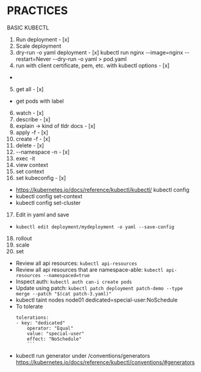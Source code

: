 # PRACTICES
BASIC KUBECTL
1. Run deployment - [x]
2. Scale deployment 
3. dry-run -o yaml deployment - [x]
kubectl run nginx --image=nginx --restart=Never
--dry-run -o yaml > pod.yaml
4. run with client certificate, pem, etc. with kubectl options - [x]
  - 
5. get all - [x]
  - get pods with label

6. watch - [x]
7. describe - [x]
8. explain -> kind of tldr docs - [x]
9. apply -f - [x]
10. create -f - [x]
11. delete - [x]
12. --namespace -n - [x]
13. exec -it
14. view context
15. set context
16. set kubeconfig - [x]
  - https://kubernetes.io/docs/reference/kubectl/kubectl/ kubectl config
  - kubectl config set-context
  - kubectl config set-cluster
17. Edit in yaml and save
  - `kubectl edit deployment/mydeployment -o yaml --save-config`
18. rollout 
19. scale 
20. set 

- Review all api resources: `kubectl api-resources`
- Review all api resources that are namespace-able: `kubectl api-resources --namespaced=true`
- Inspect auth: `kubectl auth can-i create pods`
- Update using patch: `kubectl patch deployment patch-demo --type merge --patch "$(cat patch-3.yaml)"`
- kubectl taint nodes node01 dedicated=special-user:NoSchedule
- To tolerate 
	```
	tolerations:
	- key: "dedicated"
		operator: "Equal"
		value: "special-user"
		effect: "NoSchedule"
		```

- kubectl run generator under /conventions/generators 
https://kubernetes.io/docs/reference/kubectl/conventions/#generators